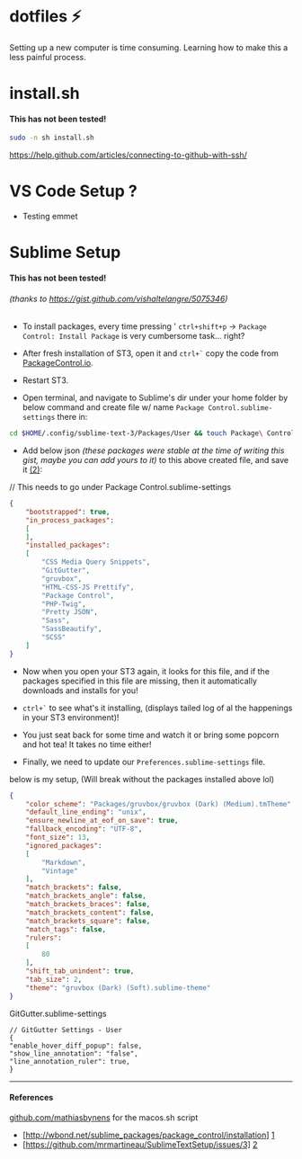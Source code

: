 # dotfiles ⚡️
Setting up a new computer is time consuming. Learning how to make this a less painful process.

# install.sh
#### This has not been tested!
```bash
sudo -n sh install.sh
```

https://help.github.com/articles/connecting-to-github-with-ssh/

# VS Code Setup ?

* Testing emmet



# Sublime Setup
#### This has not been tested!
###### (thanks to https://gist.github.com/vishaltelangre/5075346)



* To install packages, every time pressing ' `ctrl+shift+p` → `Package Control: Install Package` is very cumbersome task... right?

* After fresh installation of ST3, open it and <code>ctrl+`</code> copy the code from [PackageControl.io](https://packagecontrol.io/installation).
* Restart ST3.

* Open terminal, and navigate to Sublime's dir under your home folder by below command and create file w/ name `Package Control.sublime-settings` there in:

```bash
cd $HOME/.config/sublime-text-3/Packages/User && touch Package\ Control.sublime-settings
```

* Add below json _(these packages were stable at the time of writing this gist, maybe you can add yours to it)_ to this above created file, and save it [(2)][2]:

// This needs to go under Package Control.sublime-settings

```json
{
	"bootstrapped": true,
	"in_process_packages":
	[
	],
	"installed_packages":
	[
		"CSS Media Query Snippets",
		"GitGutter",
		"gruvbox",
		"HTML-CSS-JS Prettify",
		"Package Control",
		"PHP-Twig",
		"Pretty JSON",
		"Sass",
		"SassBeautify",
		"SCSS"
	]
}
```

* Now when you open your ST3 again, it looks for this file, and if the packages specified in this file are missing, then it automatically downloads and installs for you!

* <code>ctrl+`</code> to see what's it installing, (displays tailed log of al the happenings in your ST3 environment)! 

* You just seat back for some time and watch it or bring some popcorn and hot tea! It takes no time either! 

* Finally, we need to update our `Preferences.sublime-settings` file.

below is my setup, (Will break without the packages installed above lol)

```json
{
	"color_scheme": "Packages/gruvbox/gruvbox (Dark) (Medium).tmTheme",
	"default_line_ending": "unix",
	"ensure_newline_at_eof_on_save": true,
	"fallback_encoding": "UTF-8",
	"font_size": 13,
	"ignored_packages":
	[
		"Markdown",
		"Vintage"
	],
	"match_brackets": false,
	"match_brackets_angle": false,
	"match_brackets_braces": false,
	"match_brackets_content": false,
	"match_brackets_square": false,
	"match_tags": false,
	"rulers":
	[
		80
	],
	"shift_tab_unindent": true,
	"tab_size": 2,
	"theme": "gruvbox (Dark) (Soft).sublime-theme"
}

```

GitGutter.sublime-settings 

```
// GitGutter Settings - User
{
"enable_hover_diff_popup": false,
"show_line_annotation": "false",
"line_annotation_ruler": true,
}

```

_ _ _

#### References

[github.com/mathiasbynens](github.com/mathiasbynens) for the macos.sh script
+ [http://wbond.net/sublime_packages/package_control/installation] [1]
+ [https://github.com/mrmartineau/SublimeTextSetup/issues/3] [2]

[1]: http://wbond.net/sublime_packages/package_control/installation        "Sublime Package Control Installation"
[2]: https://github.com/mrmartineau/SublimeTextSetup/issues/3              "Paul Irish and Wbond Thread on GitHub"
